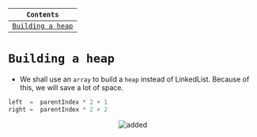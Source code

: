 <div align="center">
  
| `Contents` |
| ---------- |
| [`Building a heap`]() |

</div>

# `Building a heap`
* We shall use an `array` to build a `heap` instead of LinkedList. Because of this, we will save a lot of space. 
```kotlin
left  =  parentIndex * 2 + 1
right =  parentIndex * 2 + 2
```

<div align="center">

![added](https://github.com/devrath/studious-ds-adventure/assets/1456191/cb113271-be38-4929-98da-d9f6d1223671)

</div>
